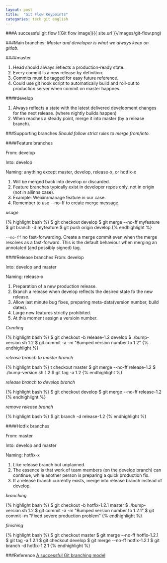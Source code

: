 ```yaml
---
layout: post
title:  "Git Flow Keypoints"
categories: tech git english
---
```


###A successful git flow
![Git flow image]({{ site.url }}/images/git-flow.png)

###Main branches:
_Master and developer is what we always keep on gitlab._

####master

1. Head should always reflects a production-ready state.
2. Every commit is a new release by definition.
3. Commits must be tagged for easy future reference.
4. Could use git hook script to automatically build and roll-out to production server when commit on master happnes.  

####develop
1. Always reflects a state with the latest delivered development changes for the next release. (where nightly builds happen)
2. When reaches a steady point, merge it into master (by a release branch).

###Supporting branches
_Should follow strict rules to merge from/into._

####Feature branches

From: develop

Into: develop

Naming: anything except master, develop, release-x, or hotfix-x

1. Will be merged back into develop or discarded.
2. Feature branches typically exist in developer repos only, not in origin (not in allinns case).
3. Example: Weixin/manage feature in our case.
4. Remember to use --no-ff to create merge message.

_usage_

{% highlight bash %}
$ git checkout develop
$ git merge --no-ff myfeature
$ git branch -d myfeature
$ git push origin develop
{% endhighlight %}

`--no-ff`
no fast-forwarding. Create a merge commit even when the merge resolves as a fast-forward. This is the default behaviour when merging an annotated (and possibly signed) tag.

####Release branches
From: develop

Into: develop and master

Naming: release-x

1. Preparation of a new production release.
2. Branch a release when develop reflects the desired state fo the new release.
3. Allow last minute bug fixes, preparing meta-data(version number, build dates).
4. Large new features strictly prohibited.
5. At this moment assign a versioin number.

_Creating_

{% highlight bash %}
$ git checkout -b release-1.2 develop
$ ./bump-version.sh 1.2
$ git commit -a -m "Bumped version number to 1.2"
{% endhighlight %}

_release branch to master branch_

{% highlight bash %}
t checkout master
$ git merge --no-ff release-1.2
$ ./bump-version.sh 1.2
$ git tag -a 1.2
{% endhighlight %}

_release branch to develop branch_

{% highlight bash %}
$ git checkout develop
$ git merge --no-ff release-1.2
{% endhighlight %}

_remove release branch_

{% highlight bash %}
$ git branch -d release-1.2
{% endhighlight %}

####Hotfix branches

From: master

Into: develop and master

Naming: hotfix-x

1. Like release branch but unplanned.
2. The essence is that work of team members (on the develop branch) can continue, while another person is preparing a quick production fix.
3. If a release branch currently exists, merge into release branch instead of develop.

_branching_

{% highlight bash %}
$ git checkout -b hotfix-1.2.1 master
$ ./bump-version.sh 1.2
$ git commit -a -m "Bumped version number to 1.2.1"
$ git commit -m "Fixed severe production problem"
{% endhighlight %}

_finishing_

{% highlight bash %}
$ git checkout master
$ git merge --no-ff hotfix-1.2.1
$ git tag -a 1.2.1
$ git checkout develop
$ git merge --no-ff hotfix-1.2.1
$ git branch -d hotfix-1.2.1
{% endhighlight %}

###Reference
[A successful Git branching model](http://nvie.com/posts/a-successful-git-branching-model/)
